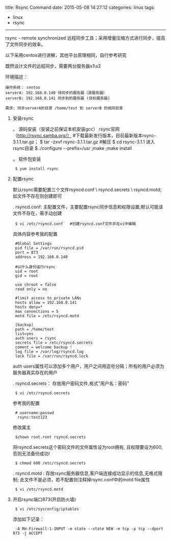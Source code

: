title: Rsync Command
date: 2015-05-08 14:27:12
categories: linux
tags:
  - linux
  - rsync
---
rsync - remote synchronized 远程同步工具；采用增量压缩方式进行同步，提高了文件同步的效率。

以下采用centos进行讲解，其他平台原理相同，自行参考研究

既然设计文件的远程同步，需要两台服务器s1\s2

环境描述：	
	
	操作系统： centos 
	serverA: 192.168.0.140 待同步的服务器（源服务器）
	serverB: 192.168.0.141 同步到的服务器 (目标服务器)

	需求: 同步serverA的目录 /home/test 到 serverB 的相同目录

<!-- more -->

1. 安装rsync

	。 源码安装（安装之前保证本机安装gcc）
		rsync官网（http://rsync.samba.org/） #下载最新发行版本，目前最新版本rsync-3.1.1.tar.gz；
		$ tar -zxvf rsync-3.1.1.tar.gz    #解压
		$ cd rsync-3.1.1 进入rsync目录
		$ ./configure --prefix=/usr  ;make ;make install  

	。 软件包安装

		$ yum install rsync

2. 配置rsync

	默认rsync需要配置三个文件rsyncd.conf \ rsyncd.secrets \ rsyncd.motd; 如文件不存在则创建即可

	. rsyncd.conf: 主配置文件，主要配置rsync同步信息和权限设置;默认可能该文件不存在，需手动创建

		$ vi /etc/rsyncd.conf   #创建rsyncd.conf文件并在vi中编辑

	具体内容参考我的配置

		#Global Settings
		pid file = /var/run/rsyncd.pid
		port = 873
		address = 192.168.0.140

		#以什么身份运行rsync
		uid = root
		gid = root

		use chroot = false
		read only = no

		#limit access to private LANs
		hosts allow = 192.168.0.141
		hosts deny=*
		max connections = 5 
		motd file = /etc/rsyncd.motd

		[backup]
		path = /home/test
		list=yes 
		auth users = rsync
		secrets file = /etc/rsyncd.secrets 
		coment = welcome backup !
		log file = /var/log/rsyncd.log
		lock file = /var/run/rsyncd.lock

	auth users属性可以添加多个用户，用户之间用逗号分隔；所有的用户必须为服务器真实存在的用户

	. rsyncd.secrets： 存放用户密码文件,格式"用户名：密码"

		$ vi /etc/rsyncd.secrets   

	参考我的配置

		# username:passwd
		 rsync:test123

	修改属主

		$chown root.root rsyncd.secrets

	将rsyncd.secrets这个密码文件的文件属性设为root拥有, 且权限要设为600, 否则无法备份成功!

		$ chmod 600 /etc/rsyncd.secrets  

	. rsyncd.motd : 存放rsync服务器信息,客户端连接成功显示的信息,无格式限制; 此文件不是必须，若不配置则注释掉rsync.conf中的motd file属性

		$ vi /etc/rsyncd.motd 

3. 开启rsync端口873(开启防火墙)

		$ vi /etc/sysconfig/iptables

	添加如下记录：

		-A RH-Firewall-1-INPUT -m state --state NEW -m tcp -p tcp --dport 873 -j ACCEPT

